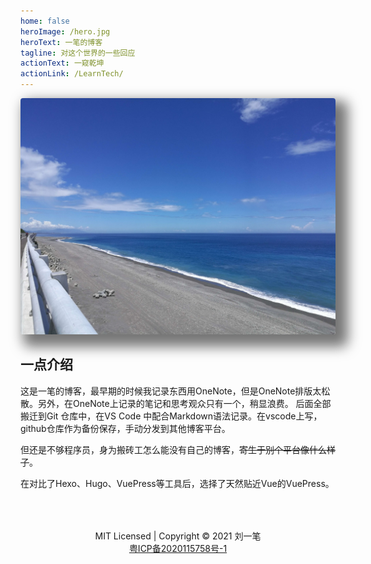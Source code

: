 ```yaml
---
home: false
heroImage: /hero.jpg
heroText: 一笔的博客
tagline: 对这个世界的一些回应
actionText: 一窥乾坤
actionLink: /LearnTech/
---
```


<img class="hero-pic" src="./.vuepress/public/hero.jpg" />

## 一点介绍
这是一笔的博客，最早期的时候我记录东西用OneNote，但是OneNote排版太松散。另外，在OneNote上记录的笔记和思考观众只有一个，稍显浪费。
后面全部搬迁到Git 仓库中，在VS Code 中配合Markdown语法记录。在vscode上写，github仓库作为备份保存，手动分发到其他博客平台。

但还是不够程序员，身为搬砖工怎么能没有自己的博客，~~寄生于别个平台像什么样子~~。

在对比了Hexo、Hugo、VuePress等工具后，选择了天然贴近Vue的VuePress。

<div class="footer">
    <div>MIT Licensed | Copyright © 2021 刘一笔</div>
    <div><a href="https://beian.miit.gov.cn/">粤ICP备2020115758号-1</a></div>
</div>

<style>
.hero-pic {
    /* vuepress中，rem应该除以16 */
    box-shadow: .75rem .75rem 1.25rem .5rem #767676;
    border-radius: 4px;
}
.footer {
    margin-top: 4rem;
    text-align: center;    
}
</style>
